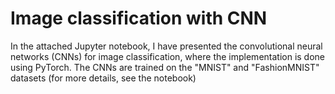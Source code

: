 # Image classification with CNN

In the attached Jupyter notebook, I have presented the convolutional neural networks (CNNs) for image classification,
where the implementation is done using PyTorch. The CNNs are trained on the "MNIST" and "FashionMNIST" datasets (for more details, see the notebook)
